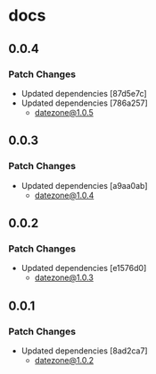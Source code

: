 # docs

## 0.0.4

### Patch Changes

- Updated dependencies [87d5e7c]
- Updated dependencies [786a257]
  - datezone@1.0.5

## 0.0.3

### Patch Changes

- Updated dependencies [a9aa0ab]
  - datezone@1.0.4

## 0.0.2

### Patch Changes

- Updated dependencies [e1576d0]
  - datezone@1.0.3

## 0.0.1

### Patch Changes

- Updated dependencies [8ad2ca7]
  - datezone@1.0.2
